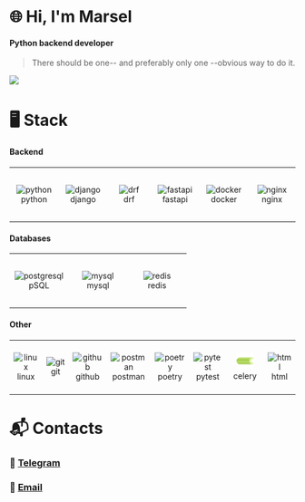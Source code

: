 # 🌐 Hi, I'm Marsel
#### Python backend developer

> There should be one-- and preferably only one --obvious way to do it.

![](https://github-profile-summary-cards.vercel.app/api/cards/profile-details?username=pavuchara&theme=transparent)

# 🖥️ Stack
#### Backend
<table width='100%'>
  <tr>
    <td align="center" width="90" height="90">
    <img src="https://cdn.jsdelivr.net/gh/devicons/devicon@latest/icons/python/python-original.svg" alt="python" title="python" width="30" height="30" />
      <br>python
    </td>
    <td align="center" width="90" height="90">
      <img src="https://cdn.jsdelivr.net/gh/devicons/devicon@latest/icons/django/django-plain.svg" alt="django" title="django" width="30" height="30" />
      <br>django
    </td>
    <td align="center" width="90" height="90">
        <img src="https://cdn.jsdelivr.net/gh/devicons/devicon@latest/icons/djangorest/djangorest-plain.svg" alt="drf" title="drf" width="30" height="30" />
        <br>drf
    </td>
    <td align="center" width="90" height="90">
        <img src="https://cdn.jsdelivr.net/gh/devicons/devicon@latest/icons/fastapi/fastapi-original.svg" alt="fastapi" title="fastapi" width="30" height="30" />
        <br>fastapi
    </td>
    <td align="center" width="90" height="90">
      <img src="https://cdn.jsdelivr.net/gh/devicons/devicon@latest/icons/docker/docker-plain.svg" alt="docker" title="docker" width="30" height="30" />
      <br>docker
    </td>
    <td align="center" width="90" height="90">
      <img src="https://cdn.jsdelivr.net/gh/devicons/devicon@latest/icons/nginx/nginx-original.svg" alt="nginx" title="nginx" width="30" height="30" />
      <br>nginx
  </td>
  </tr>
</table>

#### Databases
<table width='100%'>
  <tr>
    <td align="center" width="90" height="90">
      <img src="https://cdn.jsdelivr.net/gh/devicons/devicon@latest/icons/postgresql/postgresql-original.svg" alt="postgresql" title="postgresql" width="30" height="30" />
      <br>pSQL
    </td>
    <td align="center" width="90" height="90">
      <img src="https://cdn.jsdelivr.net/gh/devicons/devicon@latest/icons/mysql/mysql-original.svg" alt="mysql" title="mysql" width="30" height="30" />
      <br>mysql
    </td>
    <td align="center" width="90" height="90">
      <img src="https://cdn.jsdelivr.net/gh/devicons/devicon@latest/icons/redis/redis-original.svg" alt="redis" title="redis" width="30" height="30" />
      <br>redis
    </td>
  </tr>
</table>


#### Other
<table width='100%'>
  <tr>
    <td align="center" width="90" height="90">
      <img src="https://cdn.jsdelivr.net/gh/devicons/devicon@latest/icons/linux/linux-original.svg" alt="linux" title="linux" width="30" height="30" />
      <br>linux
    </td>
    <td align="center" width="90" height="90">
        <img src="https://cdn.jsdelivr.net/gh/devicons/devicon@latest/icons/git/git-original.svg" alt="git" title="git" width="30" height="30" />
        <br>git
    </td>
    <td align="center" width="90" height="90">
      <img src="https://cdn.jsdelivr.net/gh/devicons/devicon@latest/icons/github/github-original.svg" alt="github" title="github" width="30" height="30" />
      <br>github
    </td>
    <td align="center" width="90" height="90">
      <img src="https://cdn.jsdelivr.net/gh/devicons/devicon@latest/icons/postman/postman-original.svg" alt="postman" title="postman" width="30" height="30" />
      <br>postman
    </td>
    <td align="center" width="90" height="90">
      <img src="https://cdn.jsdelivr.net/gh/devicons/devicon@latest/icons/poetry/poetry-original.svg" alt="poetry" title="poetry" width="30" height="30" />
      <br>poetry
    </td>
    <td align="center" width="90" height="90">
      <img src="https://cdn.jsdelivr.net/gh/devicons/devicon@latest/icons/pytest/pytest-original.svg" alt="pytest" width="30" height="30" />
      <br>pytest
    </td>
    <td align="center" width="90" height="90">
      <img src="https://github.com/celery/celery/blob/main/docs/images/celery_512.png" alt="celery" title="pytest" alt="" width="30" height="30" />
      <br>celery
    </td>
    <td align="center" width="90" height="90">
      <img src="https://cdn.jsdelivr.net/gh/devicons/devicon@latest/icons/html5/html5-original.svg" alt="html" title="html" alt="" width="30" height="30" />
      <br>html
    </td>
  </tr>
</table>

# 📬 Contacts
### 📲 [Telegram](https://t.me/mpavuk)
### 📧 [Email](mailto:MarselPavukTw@yandex.ru)
